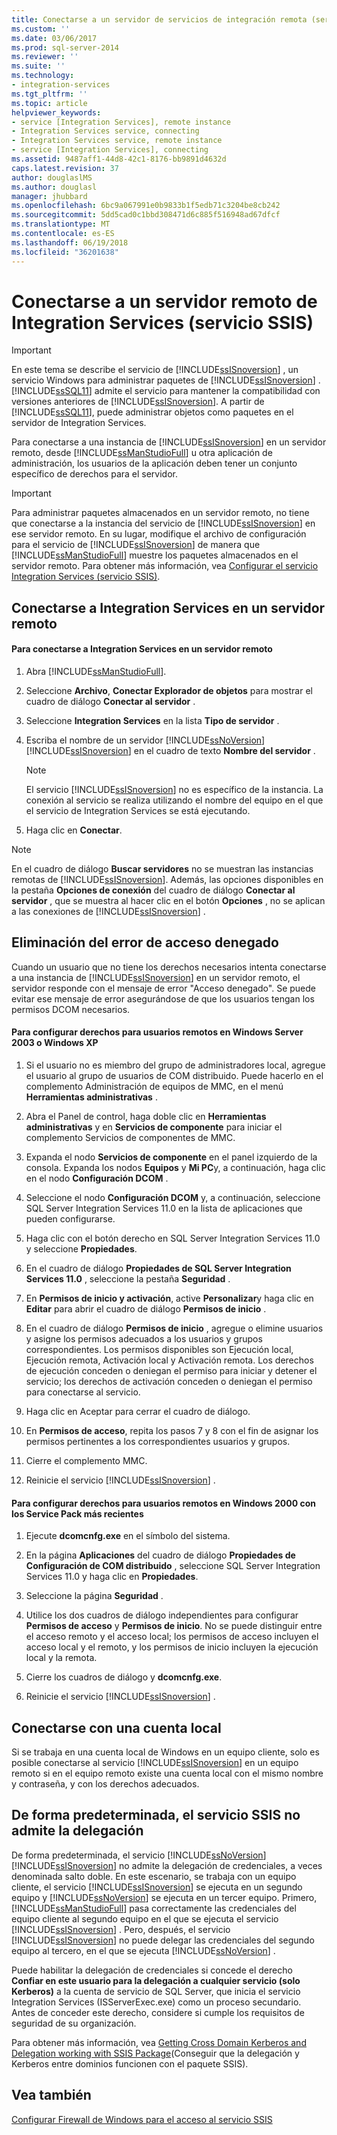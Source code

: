 ```yaml
---
title: Conectarse a un servidor de servicios de integración remota (servicio SSIS) | Documentos de Microsoft
ms.custom: ''
ms.date: 03/06/2017
ms.prod: sql-server-2014
ms.reviewer: ''
ms.suite: ''
ms.technology:
- integration-services
ms.tgt_pltfrm: ''
ms.topic: article
helpviewer_keywords:
- service [Integration Services], remote instance
- Integration Services service, connecting
- Integration Services service, remote instance
- service [Integration Services], connecting
ms.assetid: 9487aff1-44d8-42c1-8176-bb9891d4632d
caps.latest.revision: 37
author: douglaslMS
ms.author: douglasl
manager: jhubbard
ms.openlocfilehash: 6bc9a067991e0b9833b1f5edb71c3204be8cb242
ms.sourcegitcommit: 5dd5cad0c1bbd308471d6c885f516948ad67dfcf
ms.translationtype: MT
ms.contentlocale: es-ES
ms.lasthandoff: 06/19/2018
ms.locfileid: "36201638"
---
```

# <a name="connect-to-a-remote-integration-services-server-ssis-service"></a>Conectarse a un servidor remoto de Integration Services (servicio SSIS)
    
> [!IMPORTANT] 
> En este tema se describe el servicio de [!INCLUDE[ssISnoversion](../includes/ssisnoversion-md.md)] , un servicio Windows para administrar paquetes de [!INCLUDE[ssISnoversion](../includes/ssisnoversion-md.md)] . [!INCLUDE[ssSQL11](../includes/sssql11-md.md)] admite el servicio para mantener la compatibilidad con versiones anteriores de [!INCLUDE[ssISnoversion](../includes/ssisnoversion-md.md)]. A partir de [!INCLUDE[ssSQL11](../includes/sssql11-md.md)], puede administrar objetos como paquetes en el servidor de Integration Services.  
  
 Para conectarse a una instancia de [!INCLUDE[ssISnoversion](../includes/ssisnoversion-md.md)] en un servidor remoto, desde [!INCLUDE[ssManStudioFull](../includes/ssmanstudiofull-md.md)] u otra aplicación de administración, los usuarios de la aplicación deben tener un conjunto específico de derechos para el servidor.  
  
> [!IMPORTANT] 
> Para administrar paquetes almacenados en un servidor remoto, no tiene que conectarse a la instancia del servicio de [!INCLUDE[ssISnoversion](../includes/ssisnoversion-md.md)] en ese servidor remoto. En su lugar, modifique el archivo de configuración para el servicio de [!INCLUDE[ssISnoversion](../includes/ssisnoversion-md.md)] de manera que [!INCLUDE[ssManStudioFull](../includes/ssmanstudiofull-md.md)] muestre los paquetes almacenados en el servidor remoto. Para obtener más información, vea [Configurar el servicio Integration Services &#40;servicio SSIS&#41;](service/integration-services-service-ssis-service.md).  
  
## <a name="connecting-to-integration-services-on-a-remote-server"></a>Conectarse a Integration Services en un servidor remoto  
  
#### <a name="to-connect-to-integration-services-on-a-remote-server"></a>Para conectarse a Integration Services en un servidor remoto  
  
1.  Abra [!INCLUDE[ssManStudioFull](../includes/ssmanstudiofull-md.md)].  
  
2.  Seleccione **Archivo**, **Conectar Explorador de objetos** para mostrar el cuadro de diálogo **Conectar al servidor** .  
  
3.  Seleccione **Integration Services** en la lista **Tipo de servidor** .  
  
4.  Escriba el nombre de un servidor [!INCLUDE[ssNoVersion](../includes/ssnoversion-md.md)] [!INCLUDE[ssISnoversion](../includes/ssisnoversion-md.md)] en el cuadro de texto **Nombre del servidor** .  
  
    > [!NOTE]  
    >  El servicio [!INCLUDE[ssISnoversion](../includes/ssisnoversion-md.md)] no es específico de la instancia. La conexión al servicio se realiza utilizando el nombre del equipo en el que el servicio de Integration Services se está ejecutando.  
  
5.  Haga clic en **Conectar**.  
  
> [!NOTE]  
>  En el cuadro de diálogo **Buscar servidores** no se muestran las instancias remotas de [!INCLUDE[ssISnoversion](../includes/ssisnoversion-md.md)]. Además, las opciones disponibles en la pestaña **Opciones de conexión** del cuadro de diálogo **Conectar al servidor** , que se muestra al hacer clic en el botón **Opciones** , no se aplican a las conexiones de [!INCLUDE[ssISnoversion](../includes/ssisnoversion-md.md)] .  
  
## <a name="eliminating-the-access-is-denied-error"></a>Eliminación del error de acceso denegado  
 Cuando un usuario que no tiene los derechos necesarios intenta conectarse a una instancia de [!INCLUDE[ssISnoversion](../includes/ssisnoversion-md.md)] en un servidor remoto, el servidor responde con el mensaje de error "Acceso denegado". Se puede evitar ese mensaje de error asegurándose de que los usuarios tengan los permisos DCOM necesarios.  
  
#### <a name="to-configure-rights-for-remote-users-on-windows-server-2003-or-windows-xp"></a>Para configurar derechos para usuarios remotos en Windows Server 2003 o Windows XP  
  
1.  Si el usuario no es miembro del grupo de administradores local, agregue el usuario al grupo de usuarios de COM distribuido. Puede hacerlo en el complemento Administración de equipos de MMC, en el menú **Herramientas administrativas** .  
  
2.  Abra el Panel de control, haga doble clic en **Herramientas administrativas** y en **Servicios de componente** para iniciar el complemento Servicios de componentes de MMC.  
  
3.  Expanda el nodo **Servicios de componente** en el panel izquierdo de la consola. Expanda los nodos **Equipos** y **Mi PC**y, a continuación, haga clic en el nodo **Configuración DCOM** .  
  
4.  Seleccione el nodo **Configuración DCOM** y, a continuación, seleccione SQL Server Integration Services 11.0 en la lista de aplicaciones que pueden configurarse.  
  
5.  Haga clic con el botón derecho en SQL Server Integration Services 11.0 y seleccione **Propiedades**.  
  
6.  En el cuadro de diálogo **Propiedades de SQL Server Integration Services 11.0** , seleccione la pestaña **Seguridad** .  
  
7.  En **Permisos de inicio y activación**, active **Personalizar**y haga clic en **Editar** para abrir el cuadro de diálogo **Permisos de inicio** .  
  
8.  En el cuadro de diálogo **Permisos de inicio** , agregue o elimine usuarios y asigne los permisos adecuados a los usuarios y grupos correspondientes. Los permisos disponibles son Ejecución local, Ejecución remota, Activación local y Activación remota. Los derechos de ejecución conceden o deniegan el permiso para iniciar y detener el servicio; los derechos de activación conceden o deniegan el permiso para conectarse al servicio.  
  
9. Haga clic en Aceptar para cerrar el cuadro de diálogo.  
  
10. En **Permisos de acceso**, repita los pasos 7 y 8 con el fin de asignar los permisos pertinentes a los correspondientes usuarios y grupos.  
  
11. Cierre el complemento MMC.  
  
12. Reinicie el servicio [!INCLUDE[ssISnoversion](../includes/ssisnoversion-md.md)] .  
  
#### <a name="to-configure-rights-for-remote-users-on-windows-2000-with-the-latest-service-packs"></a>Para configurar derechos para usuarios remotos en Windows 2000 con los Service Pack más recientes  
  
1.  Ejecute **dcomcnfg.exe** en el símbolo del sistema.  
  
2.  En la página **Aplicaciones** del cuadro de diálogo **Propiedades de Configuración de COM distribuido** , seleccione SQL Server Integration Services 11.0 y haga clic en **Propiedades**.  
  
3.  Seleccione la página **Seguridad** .  
  
4.  Utilice los dos cuadros de diálogo independientes para configurar **Permisos de acceso** y **Permisos de inicio**. No se puede distinguir entre el acceso remoto y el acceso local; los permisos de acceso incluyen el acceso local y el remoto, y los permisos de inicio incluyen la ejecución local y la remota.  
  
5.  Cierre los cuadros de diálogo y **dcomcnfg.exe**.  
  
6.  Reinicie el servicio [!INCLUDE[ssISnoversion](../includes/ssisnoversion-md.md)] .  
  
## <a name="connecting-by-using-a-local-account"></a>Conectarse con una cuenta local  
 Si se trabaja en una cuenta local de Windows en un equipo cliente, solo es posible conectarse al servicio [!INCLUDE[ssISnoversion](../includes/ssisnoversion-md.md)] en un equipo remoto si en el equipo remoto existe una cuenta local con el mismo nombre y contraseña, y con los derechos adecuados.  
  
## <a name="by-default-the-ssis-service-does-not-support-delegation"></a>De forma predeterminada, el servicio SSIS no admite la delegación  
De forma predeterminada, el servicio [!INCLUDE[ssNoVersion](../includes/ssnoversion-md.md)] [!INCLUDE[ssISnoversion](../includes/ssisnoversion-md.md)] no admite la delegación de credenciales, a veces denominada salto doble. En este escenario, se trabaja con un equipo cliente, el servicio [!INCLUDE[ssISnoversion](../includes/ssisnoversion-md.md)] se ejecuta en un segundo equipo y [!INCLUDE[ssNoVersion](../includes/ssnoversion-md.md)] se ejecuta en un tercer equipo. Primero, [!INCLUDE[ssManStudioFull](../includes/ssmanstudiofull-md.md)] pasa correctamente las credenciales del equipo cliente al segundo equipo en el que se ejecuta el servicio [!INCLUDE[ssISnoversion](../includes/ssisnoversion-md.md)] . Pero, después, el servicio [!INCLUDE[ssISnoversion](../includes/ssisnoversion-md.md)] no puede delegar las credenciales del segundo equipo al tercero, en el que se ejecuta [!INCLUDE[ssNoVersion](../includes/ssnoversion-md.md)] .

Puede habilitar la delegación de credenciales si concede el derecho **Confiar en este usuario para la delegación a cualquier servicio (solo Kerberos)** a la cuenta de servicio de SQL Server, que inicia el servicio Integration Services (ISServerExec.exe) como un proceso secundario. Antes de conceder este derecho, considere si cumple los requisitos de seguridad de su organización.

Para obtener más información, vea [Getting Cross Domain Kerberos and Delegation working with SSIS Package](https://blogs.msdn.microsoft.com/psssql/2014/06/26/getting-cross-domain-kerberos-and-delegation-working-with-ssis-package/)(Conseguir que la delegación y Kerberos entre dominios funcionen con el paquete SSIS).
  
## <a name="see-also"></a>Vea también  
 [Configurar Firewall de Windows para el acceso al servicio SSIS](../../2014/integration-services/configure-a-windows-firewall-for-access-to-the-ssis-service.md)  
  
  